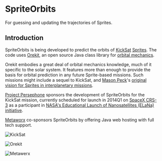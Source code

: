 SpriteOrbits
============

For guessing and updating the trajectories of Sprites.

Introduction
------------

SpriteOrbits is being developed to predict the orbits of [KickSat](http://www.kicksat.net) [Sprites](http://www.spacecraftresearch.com/MII/MII_overview.html). The code uses [Orekit](http://www.orekit.org), an open source Java class library for [orbital mechanics](https://en.wikipedia.org/wiki/Orbital_mechanics).

Orekit embodies a great deal of orbital mechanics knowledge, much of it specific to the solar system. It features more than enough to provide the basis for orbital prediction in any future Sprite-based missions. Such missions might include a sequel to KickSat, and [Mason Peck](https://en.wikipedia.org/wiki/Mason_Peck)'s [original vision for Sprites in interplanetary missions](http://spectrum.ieee.org/aerospace/satellites/exploring-space-with-chipsized-satellites).

[Project Persephone](http://www.projectpersephone.org) sponsors the development of SpriteOrbits for the KickSat mission, currently scheduled for launch in 2014Q1 on [SpaceX CRS-3](https://en.wikipedia.org/wiki/SpaceX_CRS-3) as a participant in [NASA's Educational Launch of Nanosatellites (ELaNa) initiative](http://www.nasa.gov/mission_pages/smallsats/elana/).

[Metaworx](http://www.metawerx.net/) co-sponsors SpriteOrbits by offering Java web hosting with full tech support.

![KickSat](http://zacinaction.github.io/kicksat/kicksatlogo_600.png)

![Orekit](https://www.orekit.org/img/white-orekit-logo.png)

![Metawerx](http://jp2.metawerx.net/images/logo/logo_giant_colored_404.png)
